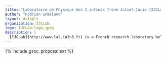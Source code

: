```yaml
---
title: "Laboratoire de Physique des 2 infinis Irène Joliot-Curie (IJCLab)"
author: "Hadrien Grasland"
layout: default
organization: IJCLab
logo: IJCLab-logo.jpeg
description: |
  [IJCLab](http://www.lal.in2p3.fr) is a French research laboratory belonging to CNRS/IN2P3 and located at Université Paris Saclay. The main topics of the research done at IJCLab are high energy physics, cosmology and accelerators.
---
```


{% include gsoc_proposal.ext %}
